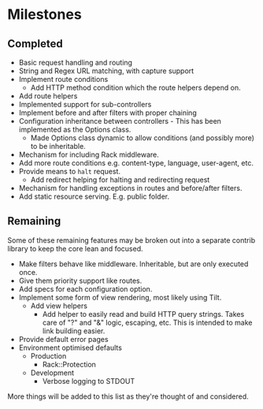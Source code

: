 Milestones
==========

Completed
---------
* Basic request handling and routing
* String and Regex URL matching, with capture support
* Implement route conditions
  * Add HTTP method condition which the route helpers depend on.
* Add route helpers
* Implemented support for sub-controllers
* Implement before and after filters with proper chaining
* Configuration inheritance between controllers - This has been implemented as the Options class.
  * Made Options class dynamic to allow conditions (and possibly more) to be inheritable.
* Mechanism for including Rack middleware.
* Add more route conditions e.g. content-type, language, user-agent, etc.
* Provide means to `halt` request.
  * Add redirect helping for halting and redirecting request
* Mechanism for handling exceptions in routes and before/after filters.
* Add static resource serving. E.g. public folder.

Remaining
---------
Some of these remaining features may be broken out into a separate contrib library to keep the core lean and focused.

* Make filters behave like middleware. Inheritable, but are only executed once. 
* Give them priority support like routes.
* Add specs for each configuration option.
* Implement some form of view rendering, most likely using Tilt.
  * Add view helpers
    * Add helper to easily read and build HTTP query strings. Takes care of "?" and "&" logic, escaping, etc. This is
      intended to make link building easier.
* Provide default error pages
* Environment optimised defaults
  * Production
    * Rack::Protection
  * Development
    * Verbose logging to STDOUT
    
More things will be added to this list as they're thought of and considered.
